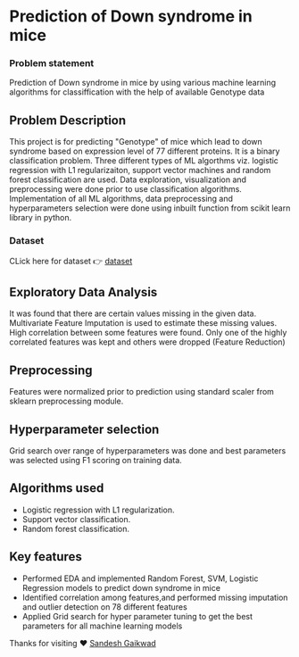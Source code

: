 # Prediction of Down syndrome in mice
### Problem statement
Prediction of Down syndrome in mice by using various machine learning algorithms for classiffication with the help of available Genotype data

## Problem Description
This project is for predicting "Genotype" of mice which lead to down syndrome based on expression level of 77 different proteins. It is a binary classification problem. Three different types of ML algorthms viz. logistic regression with L1 regularizaiton, support vector machines and random forest classification are used. Data exploration, visualization and preprocessing were done prior to use classification algorithms. Implementation of all ML algorithms, data preprocessing and hyperparameters selection were done using inbuilt function from scikit learn library in python.

### Dataset
CLick here for dataset 👉 [dataset](https://archive.ics.uci.edu/ml/datasets/Mice+Protein+Expression#)

## Exploratory Data Analysis
It was found that there are certain values missing in the given data. Multivariate Feature Imputation is used to estimate these missing values.
High correlation between some features were found. Only one of the highly correlated features was kept and others were dropped (Feature Reduction)

## Preprocessing
Features were normalized prior to prediction using standard scaler from sklearn preprocessing module.

## Hyperparameter selection
Grid search over range of hyperparameters was done and best parameters was selected using F1 scoring on training data.

## Algorithms used
* Logistic regression with L1 regularization.
* Support vector classification.
* Random forest classification.

## Key features
* Performed EDA and implemented Random Forest, SVM, Logistic Regression models to predict down syndrome in mice
* Identified correlation among features,and performed missing imputation and outlier detection on 78 different features 
* Applied Grid search for hyper parameter tuning to get the best parameters for  all machine learning models

Thanks for visiting ❤️ [Sandesh Gaikwad](https://github.com/sandesh-30/)
